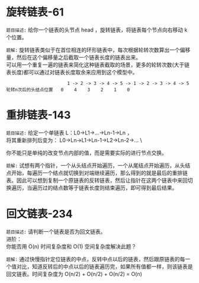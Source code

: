 # 旋转链表-61
`题目描述:` 给你一个链表的头节点 head ，旋转链表，将链表每个节点向右移动 k 个位置。

`题解:` 旋转链表类似于在首位相连的环形链表中，每次根据轮转次数算出一个偏移量，然后在这个偏移量之后截取一个链表长度的链表出来。\
可以用一个重复一遍的链表来简化这种链表截取的场景，更多的轮转次数(大于链表长度)都可以通过对链表长度取余来应用到这个模型中。
```
                       1 -> 2 -> 3 -> 4 -> 5 -> 1 -> 2 -> 3 -> 4 -> 5
轮转n次后的头结点位置   0    4    3    2    1    0
```

# 重排链表-143
`题目描述:` 给定一个单链表 L：L0→L1→…→Ln-1→Ln ，\
将其重新排列后变为： L0→Ln→L1→Ln-1→L2→Ln-2→… \

你不能只是单纯的改变节点内部的值，而是需要实际的进行节点交换。

`题解:` 试想有两个指针，一个从头结点开始遍历，一个从尾结点开始遍历，从头结点开始，每遍历一个结点就切换到对端继续遍历，那么得到的就是最后的重排链表。因此可以想到复制一个原链表的反转链表，然后让指针在这两个链表中来回切换遍历，当遍历过的结点数等于链表长度则结束遍历，即可得到最后结果。

# 回文链表-234
`题目描述:` 请判断一个链表是否为回文链表。\
进阶：\
你能否用 O(n) 时间复杂度和 O(1) 空间复杂度解决此题？

`题解:` 通过快慢指针定位链表的中点，反转中点以后的链表，然后跟原链表的每一个值对比，知道反转后的中点以后的链表遍历完，如果所有值都一样，则该链表是回文链表。时间复杂度为 O(n/2) + O(n/2) + O(n/2) = O(n)